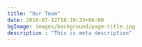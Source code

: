 ```yaml
---
title: "Our Team"
date: 2018-07-12T18:19:33+06:00
bgImage: images/background/page-title.jpg
description : "This is meta description"
---
```

